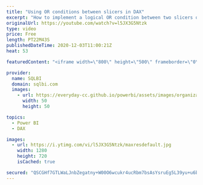 ```yaml
---
title: "Using OR conditions between slicers in DAX"
excerpt: "How to implement a logical OR condition between two slicers of a Power BI report, or of a PivotTable in Excel. By default, when relying on more than one slicer they are considered in an AND condition. This video+article explains how to change this behavior using DAX.  Article and sample download: https://sql.bi/66373?aff=yt"
originalUrl: https://youtube.com/watch?v=l5JX3G5Ntzk
type: video
price: Free
length: PT22M43S
publishedDateTime: 2020-12-03T11:00:21Z
heat: 53

featuredContent: "<iframe width=\"800\" height=\"500\" frameborder=\"0\" src=\"https://www.youtube.com/embed/l5JX3G5Ntzk\" allow=\"accelerometer; autoplay; encrypted-media; gyroscope; picture-in-picture\" allowfullscreen></iframe>"

provider:
  name: SQLBI
  domain: sqlbi.com
  images:
    - url: https://everyday-cc.github.io/powerbi/assets/images/organizations/sqlbi.com-50x50.jpg
      width: 50
      height: 50

topics:
  - Power BI
  - DAX

images:
  - url: https://i.ytimg.com/vi/l5JX3G5Ntzk/maxresdefault.jpg
    width: 1280
    height: 720
    isCached: true

secured: "QSCGHf7GTLWaLJnbZegatny+W00O6wcukr4ucRbm7bsAsYsruEg5L39yu+u6ba9Z/expgQi77EGPeZ7rnILn1dEt2K+EM4QXGnup8Qwrbb24p9SBJXjARgJ/PmT4i6jPXcsRvfKCL33/X1lPcUPawJKx+zKwRIAQ/fz0sKIeSSmSSoQwAp41VP/kDvZ6wkoK/K01SJeb/4dM4MMU06G62PxOeC6wgBXLqNwbvclkma/61RYJBggeFLOd9d20yRV3JR95DK2JELAyhdaP1G4yiVcBG98DW8DotaECXxNAzC9LLMZ55drtBIM310nWus0ZU/H/hy4zcdtBb7bWws9fscmpitlZovJWzk6EgI9JfUbS2i4D3UpeUh3w5amQ4ueazz/b8WQ8mkzoqn1PNo4hF815oqtkMPPgDlezkXJhjLI=;4aaQ2poeC5vWykFedgzEjw=="
---
```


